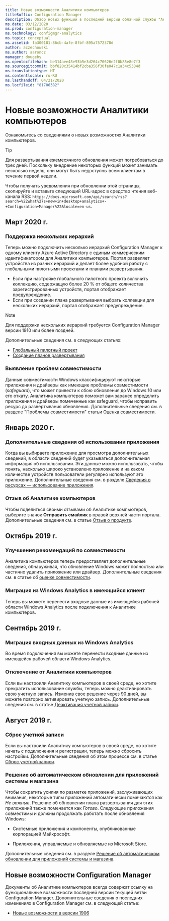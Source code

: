 ```yaml
---
title: Новые возможности Аналитики компьютеров
titleSuffix: Configuration Manager
description: Обзор новых функций в последней версии облачной службы "Аналитика компьютеров".
ms.date: 03/12/2020
ms.prod: configuration-manager
ms.technology: configmgr-analytics
ms.topic: conceptual
ms.assetid: fa300181-86cb-4afe-8fbf-895a7572378d
author: aczechowski
ms.author: aaroncz
manager: dougeby
ms.openlocfilehash: be314aee43e93b5e3d264c70626e2f0b85e8e7f3
ms.sourcegitcommit: bbf820c35414bf2cba356f30fe047c1a34c5384d
ms.translationtype: HT
ms.contentlocale: ru-RU
ms.lasthandoff: 04/21/2020
ms.locfileid: "81706382"
---
```

# <a name="whats-new-in-desktop-analytics"></a>Новые возможности Аналитики компьютеров

Ознакомьтесь со сведениями о новых возможностях Аналитики компьютеров.

> [!TIP]
> Для развертывания ежемесячного обновления может потребоваться до трех дней. Поскольку внедрение некоторых функций может занимать несколько недель, они могут быть недоступны всем клиентам в течение первой недели.

Чтобы получать уведомления при обновлении этой страницы, скопируйте и вставьте следующий URL-адрес в средство чтения веб-канала RSS: `https://docs.microsoft.com/api/search/rss?search=%22what%27s+new+in+desktop+analytics+-+Configuration+Manager%22&locale=en-us`.
<!-- a locale is required for the RSS search string -->

## <a name="march-2020"></a>Март 2020 г.

### <a name="support-for-multiple-hierarchies"></a>Поддержка нескольких иерархий

<!-- 4814075, 6079184 -->

Теперь можно подключить несколько иерархий Configuration Manager к одному клиенту Azure Active Directory с единым коммерческим идентификатором для Аналитики компьютеров. Портал разделяет устройства из разных иерархий и делает более удобной работу с глобальными пилотными проектами и планами развертывания.

- Если при настройке глобального пилотного проекта включить коллекцию, содержащую более 20 % от общего количества зарегистрированных устройств, портал отображает предупреждение.
- Если при создании плана развертывания выбрать коллекции для нескольких иерархий, портал отображает предупреждение.

> [!NOTE]
> Для поддержки нескольких иерархий требуется Configuration Manager версии 1910 или более поздней.

Дополнительные сведения см. в следующих статьях:

- [Глобальный пилотный проект](deploy-pilot.md#bkmk_GlobalPilot)
- [Создание планов развертывания](create-deployment-plans.md)

### <a name="identify-compatibility-safeguards"></a>Выявление проблем совместимости

<!-- 5746559 -->

Данные совместимости Windows классифицируют некоторые приложения и драйверы как имеющие проблемы совместимости (*safeguard*), что может привести к сбою обновления до Windows 10 или его откату. Аналитика компьютеров поможет вам заранее определить приложения и драйверы помеченные как safeguard, чтобы исправить ресурс до развертывания обновления. Дополнительные сведения см. в разделе "Проблемы совместимости" статьи [Оценка совместимости](compat-assessment.md#safeguards).

## <a name="january-2020"></a>Январь 2020 г.

### <a name="additional-app-usage-detail"></a>Дополнительные сведения об использовании приложения

<!-- 5533890 -->

Когда вы выбираете приложение для просмотра дополнительных сведений, в области сведений будет указываться дополнительная информация об использовании. Эти данные можно использовать, чтобы понять, насколько широко установлено приложение и на каком количестве устройств пользователи регулярно используют это приложение. Дополнительные сведения см. в разделе [Сведения о ресурсах — использование приложения](about-assets.md#usage).

### <a name="provide-feedback-on-desktop-analytics"></a>Отзыв об Аналитике компьютеров

<!-- 5451636 -->

Чтобы поделиться своими отзывами об Аналитике компьютеров, выберите значок **Отправить смайлик** в правой верхней части портала. Дополнительные сведения см. в статье [Отзыв о продукте](get-support.md#bkmk_feedback).

## <a name="october-2019"></a>Октябрь 2019 г.

### <a name="improvements-to-compatibility-recommendations"></a>Улучшения рекомендаций по совместимости

<!-- 3594545 -->

Аналитика компьютеров теперь предоставляет дополнительные сведения, обнаруживая, что обновление Windows может полностью или частично удалить приложение или драйвер. Дополнительные сведения см. в статье об [оценке совместимости](compat-assessment.md#asset-is-removed-during-upgrade).

### <a name="migrate-from-windows-analytics-to-existing-tenant"></a>Миграция из Windows Analytics в имеющийся клиент

<!-- 5202803 -->

Теперь вы можете перенести входные данные из имеющейся рабочей области Windows Analytics после подключения к Аналитике компьютеров.

## <a name="september-2019"></a>Сентябрь 2019 г.

### <a name="migrate-inputs-from-windows-analytics"></a>Миграция входных данных из Windows Analytics

<!-- 4252663 -->

Во время подключения вы можете перенести входные данные из имеющейся рабочей области Windows Analytics.

### <a name="offboard-from-desktop-analytics"></a>Отключение от Аналитики компьютеров

<!-- 4972396 -->

Если вы настроили Аналитику компьютеров в своей среде, но хотите прекратить использование службы, теперь можно деактивировать свою учетную запись. Изменив свое решение через 90 дней, вы можете повторно активировать учетную запись. Дополнительные сведения см. в статье [Деактивация учетной записи](account-close.md).

## <a name="august-2019"></a>Август 2019 г.

### <a name="reset-your-account"></a>Сброс учетной записи

<!-- 3733897 -->

Если вы настроили Аналитику компьютеров в своей среде, но хотите начать с подключения и регистрации, теперь можно сбросить настройки. Дополнительные сведения об этом процессе см. в статье [Сброс учетной записи](account-reset.md).

### <a name="automatic-upgrade-decision-of-system-and-store-apps"></a>Решение об автоматическом обновлении для приложений системы и магазина

<!-- 3587232 -->

Чтобы сократить усилия по разметке приложений, заслуживающих внимания, некоторые типы приложений автоматически помечаются как *Не важные*. Решение об обновлении плана развертывания для этих приложений также помечается как *Готово*. Следующие приложения совместимы и должны продолжать работать после обновления Windows:

- Системные приложения и компоненты, опубликованные корпорацией Майкрософт.

- Приложения, управляемые и обновляемые из Microsoft Store.

Дополнительные сведения см. в разделе [Решение об автоматическом обновлении для приложений системы и магазина](about-assets.md#bkmk_plan-autoapp).

## <a name="whats-new-in-configuration-manager"></a>Новые возможности Configuration Manager

Документы об Аналитике компьютеров всегда содержат ссылку на функциональные возможности последней версии текущей ветви Configuration Manager. Дополнительные сведения о последних изменениях в Configuration Manager см. в следующей статье:

<!-- - [What's new in version 1910](../core/plan-design/changes/whats-new-in-version-1910.md#bkmk_da) -->

- [Новые возможности в версии 1906](../core/plan-design/changes/whats-new-in-version-1906.md#bkmk_da)
